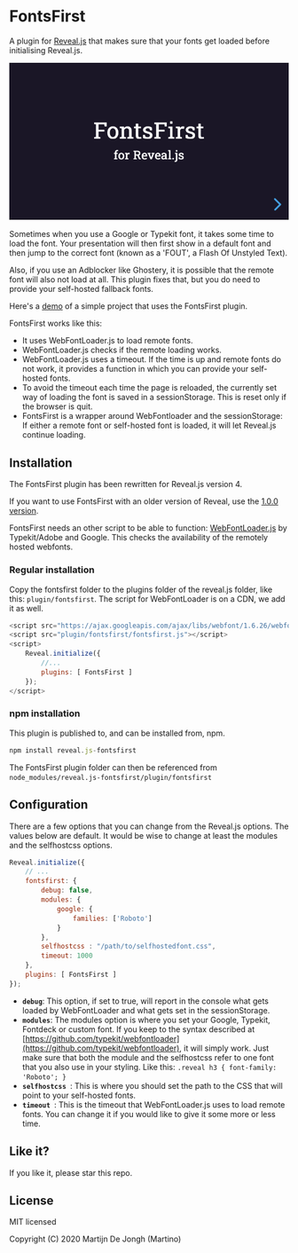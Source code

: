 # FontsFirst
A plugin for [Reveal.js](https://revealjs.com) that makes sure that your fonts get loaded before initialising Reveal.js.

[![Screenshot](screenshot.png)](https://martinomagnifico.github.io/reveal.js-fontsfirst/demo.html)

Sometimes when you use a Google or Typekit font, it takes some time to load the font. Your presentation will then first show in a default font and then jump to the correct font (known as a 'FOUT', a Flash Of Unstyled Text). 

Also, if you use an Adblocker like Ghostery, it is possible that the remote font will also not load at all. This plugin fixes that, but you do need to provide your self-hosted fallback fonts.

Here's a [demo](https://martinomagnifico.github.io/reveal.js-fontsfirst/demo.html) of a simple project that uses the FontsFirst plugin.


FontsFirst works like this:

* It uses WebFontLoader.js to load remote fonts.
* WebFontLoader.js checks if the remote loading works.
* WebFontLoader.js uses a timeout. If the time is up and remote fonts do not work, it provides a function in which you can provide your self-hosted fonts.
* To avoid the timeout each time the page is reloaded, the currently set way of loading the font is saved in a sessionStorage. This is reset only if the browser is quit.
* FontsFirst is a wrapper around WebFontloader and the sessionStorage: If either a remote font or self-hosted font is loaded, it will let Reveal.js continue loading. 



## Installation

The FontsFirst plugin has been rewritten for Reveal.js version 4.

If you want to use FontsFirst with an older version of Reveal, use the [1.0.0 version](https://github.com/Martinomagnifico/reveal.js-fontsfirst/releases).

FontsFirst needs an other script to be able to function: [WebFontLoader.js](https://github.com/typekit/webfontloader) by Typekit/Adobe and Google. This checks the availability of the remotely hosted webfonts.


### Regular installation

Copy the fontsfirst folder to the plugins folder of the reveal.js folder, like this: `plugin/fontsfirst`. The script for WebFontLoader is on a CDN, we add it as well.


```javascript
<script src="https://ajax.googleapis.com/ajax/libs/webfont/1.6.26/webfont.js"></script>
<script src="plugin/fontsfirst/fontsfirst.js"></script>
<script>
    Reveal.initialize({
        //...
        plugins: [ FontsFirst ]
    });
</script>
```
### npm installation

This plugin is published to, and can be installed from, npm.

```javascript
npm install reveal.js-fontsfirst
```
The FontsFirst plugin folder can then be referenced from `node_modules/reveal.js-fontsfirst/plugin/fontsfirst `


## Configuration

There are a few options that you can change from the Reveal.js options. The values below are default. It would be wise to change at least the modules and the selfhostcss options. 

```javascript
Reveal.initialize({
	// ...
	fontsfirst: {
		debug: false,
		modules: {
			google: {
				families: ['Roboto']
			}
		},
		selfhostcss : "/path/to/selfhostedfont.css",
		timeout: 1000
	},
	plugins: [ FontsFirst ]
});
```

* **`debug`**: This option, if set to true, will report in the console what gets loaded by WebFontLoader and what gets set in the sessionStorage. 
* **`modules`**: The modules option is where you set your Google, Typekit, Fontdeck or custom font. If you keep to the syntax described at [https://github.com/typekit/webfontloader](https://github.com/typekit/webfontloader), it will simply work. Just make sure that both the module and the selfhostcss refer to one font that you also use in your styling. Like this: `.reveal h3 { font-family: 'Roboto'; }`
* **`selfhostcss `**: This is where you should set the path to the CSS that will point to your self-hosted fonts.
* **`timeout `**: This is the timeout that WebFontLoader.js uses to load remote fonts. You can change it if you would like to give it some more or less time. 



## Like it?

If you like it, please star this repo.




## License
MIT licensed

Copyright (C) 2020 Martijn De Jongh (Martino)
